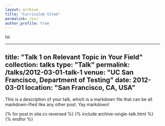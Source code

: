 ```yaml
---
layout: archive
title: "Curriculum Vitae"
permalink: /cv/
author_profile: true
---
```



hii


---
title: "Talk 1 on Relevant Topic in Your Field"
collection: talks
type: "Talk"
permalink: /talks/2012-03-01-talk-1
venue: "UC San Francisco, Department of Testing"
date: 2012-03-01
location: "San Francisco, CA, USA"
---

This is a description of your talk, which is a markdown file that can be all markdown-ified like any other post. Yay markdown!


{% for post in site.cv reversed %}
  {% include archive-single-talk.html %}
{% endfor %}
